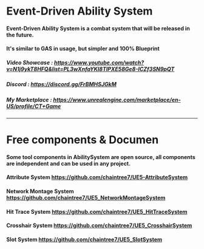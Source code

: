 # Event-Driven Ability System
#### Event-Driven Ability System is a combat system that will be released in the future. 
#### It's similar to GAS in usage, but simpler and 100% Blueprint
#### 
##### Video Showcase : https://www.youtube.com/watch?v=N1j9ykT8HFQ&list=PL3wXnfaYKI8TlPXE58Ge8-ICZf3SN9pQT
##### Discord : https://discord.gg/FrBMHSJGkM
##### My Marketplace : https://www.unrealengine.com/marketplace/en-US/profile/CT+Game
***
# Free components & Documen
#### Some tool components in AbilitySystem are open source, all components are independent and can be used in any project.

#### Attribute System https://github.com/chaintree7/UE5-AttributeSystem

#### Network Montage System https://github.com/chaintree7/UE5_NetworkMontageSystem

#### Hit Trace System https://github.com/chaintree7/UE5_HitTraceSystem

#### Crosshair System  https://github.com/chaintree7/UE5_CrosshairSystem

#### Slot System  https://github.com/chaintree7/UE5_SlotSystem
